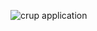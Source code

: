 

![crup application](https://github.com/AyushGupta838/Crud-Application/blob/main/Crud%20Application%20photo.JP)
